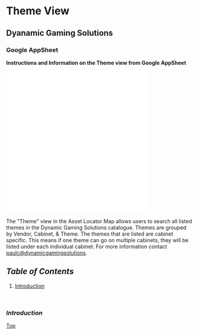 # Theme View
## Dyanamic Gaming Solutions
### Google AppSheet

**Instructions and Information on the Theme view from Google AppSheet**

![floppy_disk](https://github.com/dynamicgamingsolutions/theme_name_repository/blob/main/src/img/floppy.png)

The "Theme" view in the Asset Locator Map allows users to search all listed themes in the Dynamic Gaming Solutions catalogue. Themes are grouped by Vendor, Cabinet, & Theme. The themes that are listed are cabinet specific. This means if one theme can go on multiple cabinets, they will be listed under each individual cabinet. For more information contact <paulc@dynamicgamingsolutions>.

## *<a>Table of Contents</a>* 
1. [Introduction](#introduction)


</br>



### *<a name="toc">Introduction</a>* 
[Top](#table-of-contents)

